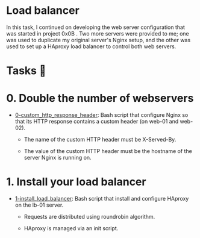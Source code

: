 # Load balancer

In this task, I continued on developing the web server configuration that was started in project 0x0B .  Two more servers were provided to me; one was used to duplicate my original server's Nginx setup, and the other was used to set up a HAproxy load balancer to control both web servers.

# Tasks 📃

# 0. Double the number of webservers

  + <u>[0-custom_http_response_header](https://github.com/Heshbon/alx-system_engineering-devops/blob/master/0x0F-load_balancer/0-custom_http_response_header)</u>: Bash script that configure Nginx so that its HTTP response contains a custom header (on web-01 and web-02).

	- The name of the custom HTTP header must be X-Served-By.

	- The value of the custom HTTP header must be the hostname of the server Nginx is running on.

# 1. Install your load balancer

  + <u>[1-install_load_balancer](https://github.com/Heshbon/alx-system_engineering-devops/blob/master/0x0F-load_balancer/1-install_load_balancer)</u>: Bash script that install and configure HAproxy on the lb-01 server.

    - Requests are distributed using roundrobin algorithm.

    - HAproxy is managed via an init script.
